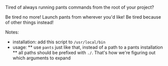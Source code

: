 Tired of always running pants commands from the root of your project?

Be tired no more! Launch pants from wherever you'd like! Be tired because
of other things instead!

Notes:
* installation: add this script to `/usr/local/bin`
* usage:
** use `pants` just like that, instead of a path to a pants installation
** all paths should be prefixed with `./`. That's how we're figuring out which arguments to expand
